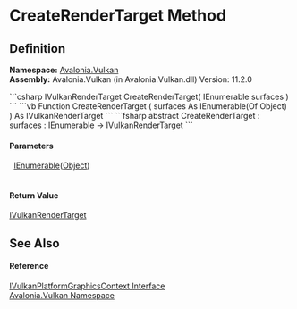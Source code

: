 # CreateRenderTarget Method




## Definition
**Namespace:** <a href="N_Avalonia_Vulkan">Avalonia.Vulkan</a>  
**Assembly:** Avalonia.Vulkan (in Avalonia.Vulkan.dll) Version: 11.2.0

<Tabs groupId="api-code-preview">
<TabItem value="csharp" label="C#">
```csharp
IVulkanRenderTarget CreateRenderTarget(
	IEnumerable<Object> surfaces
)
```
</TabItem>
<TabItem value="vb" label="VB">
```vb
Function CreateRenderTarget ( 
	surfaces As IEnumerable(Of Object)
) As IVulkanRenderTarget
```
</TabItem>
<TabItem value="fsharp" label="F#">
```fsharp
abstract CreateRenderTarget : 
        surfaces : IEnumerable<Object> -> IVulkanRenderTarget 
```
</TabItem>
</Tabs>



#### Parameters
<dl><dt>  <a href="https://learn.microsoft.com/dotnet/api/system.collections.generic.ienumerable-1" target="_blank" rel="noopener noreferrer">IEnumerable</a>(<a href="https://learn.microsoft.com/dotnet/api/system.object" target="_blank" rel="noopener noreferrer">Object</a>)</dt><dd> </dd></dl>

#### Return Value
<a href="T_Avalonia_Vulkan_IVulkanRenderTarget">IVulkanRenderTarget</a>

## See Also


#### Reference
<a href="T_Avalonia_Vulkan_IVulkanPlatformGraphicsContext">IVulkanPlatformGraphicsContext Interface</a>  
<a href="N_Avalonia_Vulkan">Avalonia.Vulkan Namespace</a>  

